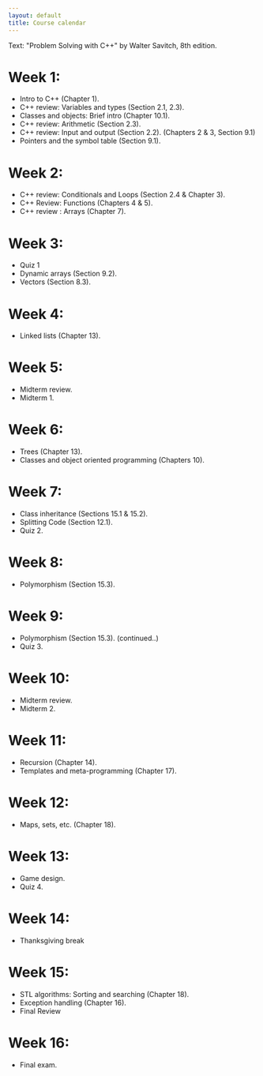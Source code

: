 ```yaml
---
layout: default
title: Course calendar
---
```


Text: "Problem Solving with C++" by Walter Savitch, 8th edition.



# Week 1:

- Intro to C++ (Chapter 1).
- C++ review: Variables and types (Section 2.1, 2.3).
- Classes and objects: Brief intro (Chapter 10.1).
- C++ review: Arithmetic (Section 2.3).
- C++ review: Input and output (Section 2.2). (Chapters 2 & 3, Section 9.1)
- Pointers and the symbol table (Section 9.1).


# Week 2:

- C++ review: Conditionals and Loops (Section 2.4 & Chapter 3).
- C++ Review: Functions (Chapters 4 & 5).
- C++ review : Arrays (Chapter 7).


# Week 3:

- Quiz 1
- Dynamic arrays (Section 9.2).
- Vectors (Section 8.3).


# Week 4:

- Linked lists (Chapter 13).


# Week 5:

- Midterm review.
- Midterm 1.


# Week 6:

- Trees (Chapter 13).
- Classes and object oriented programming (Chapters 10).


# Week 7:

- Class inheritance (Sections 15.1 & 15.2).
- Splitting Code (Section 12.1).
- Quiz 2.
 

# Week 8:
- Polymorphism (Section 15.3).


# Week 9:

- Polymorphism (Section 15.3). (continued..)
- Quiz 3.


# Week 10:

- Midterm review.
- Midterm 2.


# Week 11:

- Recursion (Chapter 14).
- Templates and meta-programming (Chapter 17).


# Week 12:

- Maps, sets, etc. (Chapter 18).


# Week 13:

- Game design.
- Quiz 4.


# Week 14:

- Thanksgiving break


# Week 15:

- STL algorithms: Sorting and searching (Chapter 18).
- Exception handling (Chapter 16).
- Final Review


# Week 16:

- Final exam.

